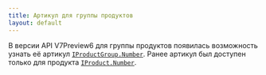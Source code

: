 ```yaml
---
title: Артикул для группы продуктов
layout: default
---
```


В версии API V7Preview6 для группы продуктов появилась возможность узнать её артикул
[`IProductGroup.Number`](https://iiko.github.io/front.api.sdk/v7/html/P_Resto_Front_Api_Data_Assortment_IProductGroup_Number.htm).
Ранее артикул был доступен только для продукта
[`IProduct.Number`](https://iiko.github.io/front.api.sdk/v7/html/P_Resto_Front_Api_Data_Assortment_IProduct_Number.htm).
